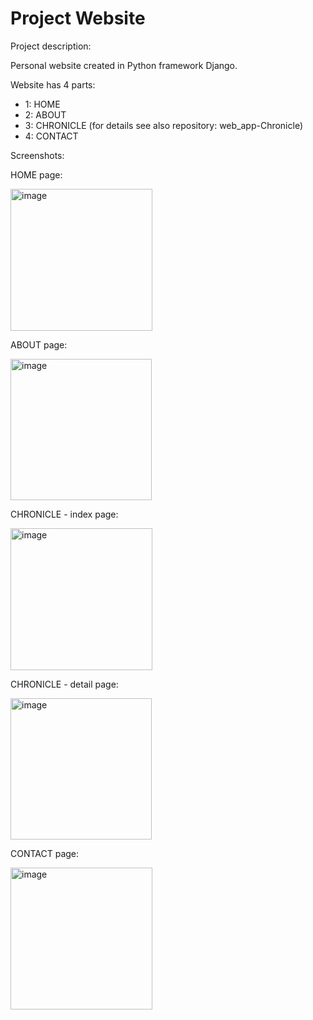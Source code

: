 # Project Website

Project description:

Personal website created in Python framework Django.

Website has 4 parts:
- 1: HOME
- 2: ABOUT
- 3: CHRONICLE (for details see also repository: web_app-Chronicle)
- 4: CONTACT

Screenshots:

HOME page:

<img width="227" alt="image" src="https://user-images.githubusercontent.com/119850119/212898767-9e89475e-8d6e-4e33-bf6a-4ec61b6029e5.png">

ABOUT page:

<img width="226" alt="image" src="https://user-images.githubusercontent.com/119850119/212882352-4f312041-c54c-4595-9b32-587e179e7ba0.png">

CHRONICLE - index page:

<img width="227" alt="image" src="https://user-images.githubusercontent.com/119850119/212898400-d15f54cc-f0b5-40ab-8561-be708ab59f6b.png">

CHRONICLE - detail page:

<img width="226" alt="image" src="https://user-images.githubusercontent.com/119850119/212897105-4b6f406b-9c20-48fd-b40b-7ab04c26d1bf.png">

CONTACT page:

<img width="227" alt="image" src="https://user-images.githubusercontent.com/119850119/212893489-0ba67b83-2293-4799-a97b-7a0d2586409e.png">
